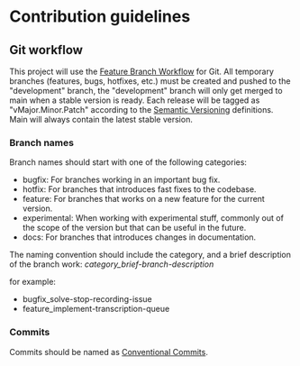 # Contribution guidelines
## Git workflow

This project will use the [Feature Branch Workflow](https://www.atlassian.com/git/tutorials/comparing-workflows/feature-branch-workflow) for Git. All temporary branches (features, bugs, hotfixes, etc.) must be created and pushed to the "development" branch, the "development" branch will only get merged to main when a stable version is ready. Each release will be tagged as "vMajor.Minor.Patch" according to the [Semantic Versioning](https://semver.org/) definitions. Main will always contain the latest stable version.

### Branch names
Branch names should start with one of the following categories:
- bugfix: For branches working in an important bug fix.
- hotfix: For branches that introduces fast fixes to the codebase.
- feature: For branches that works on a new feature for the current version.
- experimental: When working with experimental stuff, commonly out of the scope of the version but that can be useful in the future.
- docs: For branches that introduces changes in documentation.

The naming convention should include the category, and a brief description of the branch work: _category_brief-branch-description_

for example:
- bugfix_solve-stop-recording-issue
- feature_implement-transcription-queue

### Commits 
Commits should be named as [Conventional Commits](https://www.conventionalcommits.org/en/v1.0.0/). 